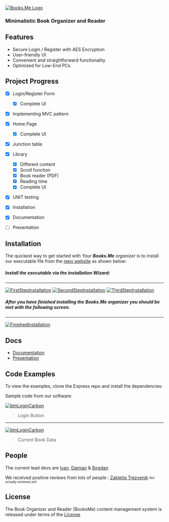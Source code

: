 [![Books.Me Logo](https://raw.githubusercontent.com/Books-me/Books.me/bb926bac2b7ff48923621a69c1f006c4b9206aa1/Images/linkedin_banner_image_1.png)]()

  ### Minimalistic Book Organizer and Reader
  
  ## Features

  * Secure Login / Register with AES Encryption
  * User-friendly UI
  * Convenient and straightforward functionality
  * Optimized for Low-End PCs
  
  
  ## Project Progress
- [x] Login/Register Form
  - [x] Complete UI
- [x] Implementing MVC pattern
- [x] Home Page
  - [x] Complete UI
- [x] Junction table
- [x] Library
  - [x] Different content
  - [x] Scroll function
  - [x] Book reader (PDF)
  - [x] Reading time
  - [x] Complete UI
 - [x] UNIT testing
- [x] Installation
- [x] Documentation
- [ ] Presentation


## Installation

 The quickest way to get started with *Your **Books.Me** organizer* is to install our executable file from the [repo website](https://booksme.netlify.app/) as shown below:
##### Install the executable via the installation Wizard:
---
[![FirstStepInstallation](https://raw.githubusercontent.com/Books-me/Books.me/master/Images/FirstStepInstallation.png)](https://raw.githubusercontent.com/Books-me/Books.me/master/Images/FirstStepInstallation.png)
[![SecondStepInstallation](https://raw.githubusercontent.com/Books-me/Books.me/master/Images/SecondStepInstallation.png)](https://raw.githubusercontent.com/Books-me/Books.me/master/Images/SecondStepInstallation.png)
[![ThirdStepInstallation](https://raw.githubusercontent.com/Books-me/Books.me/master/Images/ThirdStepInstallation.png)](https://raw.githubusercontent.com/Books-me/Books.me/master/Images/ThirdStepInstallation.png)

##### After you have finished installing the **Books.Me** organizer you should be met with the following screen.
---
[![FinishedInstallation](https://raw.githubusercontent.com/Books-me/Books.me/master/Images/FinishedInstallation.png)](https://raw.githubusercontent.com/Books-me/Books.me/master/Images/FinishedInstallation.png)



## Docs

  * [Documentation](https://github.com/Books-me/Books.me/blob/master/Documentation/Dokumentacion.pdf)
  * [Presentation]()


## Code Examples

  To view the examples, clone the Express repo and install the dependencies:

Sample code from our software:

[![btnLoginCarbon](https://raw.githubusercontent.com/Books-me/Books.me/master/Images/btnLoginCarbon.png)](https://raw.githubusercontent.com/Books-me/Books.me/master/Images/btnLoginCarbon.png)
> Login Button
----
[![btnLoginCarbon](https://github.com/Books-me/Books.me/blob/master/Images/currentBookData.png)](https://github.com/Books-me/Books.me/blob/master/Images/currentBookData.png)
> Current Book Data

## People

The current lead devs are [Ivan](https://github.com/ValWalker0304), [Damian](https://github.com/Azgorn) & [Bogdan](https://github.com/b0nk0)

We received positive reviews from lots of people : [Zakletiq Trezvenik](https://raw.githubusercontent.com/Books-me/Books.me/master/Images/Za%20tova%20books%20me.png)
<sub><sup>Not actually reviewed yet!</sup></sub>

## License

The Book Organizer and Reader (BooksMe) content management system is released under terms of the [License](LICENSE)
